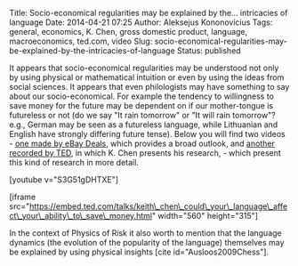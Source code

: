 Title: Socio-economical regularities may be explained by the... intricacies of language
Date: 2014-04-21 07:25
Author: Aleksejus Kononovicius
Tags: general, economics, K. Chen, gross domestic product, language, macroeconomics, ted.com, video
Slug: socio-economical-regularities-may-be-explained-by-the-intricacies-of-language
Status: published

It appears that socio-economical regularities
may be understood not only by using physical or mathematical intuition
or even by using the ideas from social sciences. It appears that even
philologists may have something to say about our socio-economical. For
example the tendency to willingness to save money for the future may be
dependent on if our mother-tongue is futureless or not (do we say "It
rain tomorrow" or "It will rain tomorrow"? e.g., German may be seen as a
futureless language, while Lithuanian and English have strongly
differing future tense). Below you will find two videos - [one made by
eBay Deals](https://www.youtube.com/watch?v=S3G51gDHTXE), which provides
a broad outlook, and [another recorded by
TED](https://www.ted.com/talks/keith_chen_could_your_language_affect_your_ability_to_save_money.html "Video on ted.com"),
in which K. Chen presents his research, - which present this kind of
research in more detail.<!--more-->

[youtube v="S3G51gDHTXE"]

\[iframe
src="https://embed.ted.com/talks/keith\_chen\_could\_your\_language\_affect\_your\_ability\_to\_save\_money.html"
width="560" height="315"\]

In the context of Physics of Risk it also worth to mention that the
language dynamics (the evolution of the popularity of the language)
themselves may be explained by using physical insights \[cite
id="Ausloos2009Chess"\].
